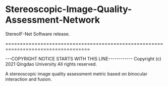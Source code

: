 # Stereoscopic-Image-Quality-Assessment-Network
StereoIF-Net Software release. 

===================================================================================

---COPYRIGHT NOTICE STARTS WITH THIS LINE------------ Copyright (c) 2021 Qingdao University All rights reserved.


A stereoscopic image quality assessment metric based on binocular interaction and fusion.
